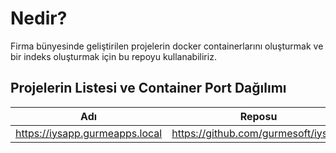 
# Nedir?

Firma bünyesinde geliştirilen projelerin docker containerlarını oluşturmak ve bir indeks oluşturmak
için bu repoyu kullanabiliriz.


## Projelerin Listesi ve Container Port Dağılımı

| Adı                                 | Reposu                              | phpmyadmin            |
| ------------------------------------|:-----------------------------------:| ---------------------:|
| https://iysapp.gurmeapps.local      | https://github.com/gurmesoft/iysapp |  http://localhost:2801
